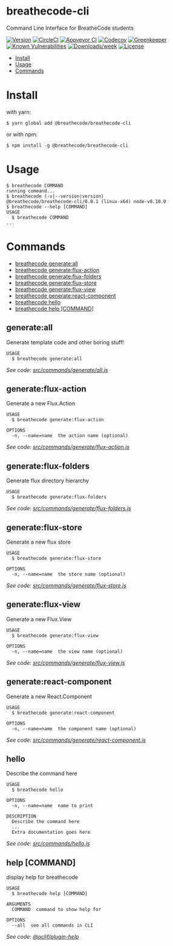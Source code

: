 breathecode-cli
===============

Command Line Interface for BreatheCode students

[![Version](https://img.shields.io/npm/v/breathecode-cli.svg)](https://npmjs.org/package/breathecode-cli)
[![CircleCI](https://circleci.com/gh/alesanchezr/breathecode/tree/master.svg?style=shield)](https://circleci.com/gh/alesanchezr/breathecode/tree/master)
[![Appveyor CI](https://ci.appveyor.com/api/projects/status/github/alesanchezr/breathecode?branch=master&svg=true)](https://ci.appveyor.com/project/alesanchezr/breathecode/branch/master)
[![Codecov](https://codecov.io/gh/alesanchezr/breathecode/branch/master/graph/badge.svg)](https://codecov.io/gh/alesanchezr/breathecode)
[![Greenkeeper](https://badges.greenkeeper.io/alesanchezr/breathecode.svg)](https://greenkeeper.io/)
[![Known Vulnerabilities](https://snyk.io/test/github/alesanchezr/breathecode/badge.svg)](https://snyk.io/test/github/alesanchezr/breathecode)
[![Downloads/week](https://img.shields.io/npm/dw/breathecode-cli.svg)](https://npmjs.org/package/breathecode-cli)
[![License](https://img.shields.io/npm/l/breathecode-cli.svg)](https://github.com/alesanchezr/breathecode/blob/master/package.json)

<!-- toc -->
* [Install](#install)
* [Usage](#usage)
* [Commands](#commands)
<!-- tocstop -->
<!-- install -->
# Install

with yarn:
```
$ yarn global add @breathecode/breathecode-cli
```

or with npm:
```
$ npm install -g @breathecode/breathecode-cli
```
<!-- installstop -->
<!-- usage -->
# Usage

```sh-session
$ breathecode COMMAND
running command...
$ breathecode (-v|--version|version)
@breathecode/breathecode-cli/0.0.1 (linux-x64) node-v8.10.0
$ breathecode --help [COMMAND]
USAGE
  $ breathecode COMMAND
...
```
<!-- usagestop -->
<!-- commands -->
# Commands

* [breathecode generate:all](#generateall)
* [breathecode generate:flux-action](#generateflux-action)
* [breathecode generate:flux-folders](#generateflux-folders)
* [breathecode generate:flux-store](#generateflux-store)
* [breathecode generate:flux-view](#generateflux-view)
* [breathecode generate:react-component](#generatereact-component)
* [breathecode hello](#hello)
* [breathecode help [COMMAND]](#help-command)
## generate:all

Generate template code and other boring stuff!

```
USAGE
  $ breathecode generate:all
```

_See code: [src/commands/generate/all.js](https://github.com/breatheco-de/breathecode-cli/blob/v0.0.1/src/commands/generate/all.js)_

## generate:flux-action

Generate a new Flux.Action

```
USAGE
  $ breathecode generate:flux-action

OPTIONS
  -n, --name=name  the action name (optional)
```

_See code: [src/commands/generate/flux-action.js](https://github.com/breatheco-de/breathecode-cli/blob/v0.0.1/src/commands/generate/flux-action.js)_

## generate:flux-folders

Generate flux directory hierarchy

```
USAGE
  $ breathecode generate:flux-folders
```

_See code: [src/commands/generate/flux-folders.js](https://github.com/breatheco-de/breathecode-cli/blob/v0.0.1/src/commands/generate/flux-folders.js)_

## generate:flux-store

Generate a new flux store

```
USAGE
  $ breathecode generate:flux-store

OPTIONS
  -n, --name=name  the store name (optional)
```

_See code: [src/commands/generate/flux-store.js](https://github.com/breatheco-de/breathecode-cli/blob/v0.0.1/src/commands/generate/flux-store.js)_

## generate:flux-view

Generate a new Flux.View

```
USAGE
  $ breathecode generate:flux-view

OPTIONS
  -n, --name=name  the view name (optional)
```

_See code: [src/commands/generate/flux-view.js](https://github.com/breatheco-de/breathecode-cli/blob/v0.0.1/src/commands/generate/flux-view.js)_

## generate:react-component

Generate a new React.Component

```
USAGE
  $ breathecode generate:react-component

OPTIONS
  -n, --name=name  the component name (optional)
```

_See code: [src/commands/generate/react-component.js](https://github.com/breatheco-de/breathecode-cli/blob/v0.0.1/src/commands/generate/react-component.js)_

## hello

Describe the command here

```
USAGE
  $ breathecode hello

OPTIONS
  -n, --name=name  name to print

DESCRIPTION
  Describe the command here
  ...
  Extra documentation goes here
```

_See code: [src/commands/hello.js](https://github.com/breatheco-de/breathecode-cli/blob/v0.0.1/src/commands/hello.js)_

## help [COMMAND]

display help for breathecode

```
USAGE
  $ breathecode help [COMMAND]

ARGUMENTS
  COMMAND  command to show help for

OPTIONS
  --all  see all commands in CLI
```

_See code: [@oclif/plugin-help](https://github.com/oclif/plugin-help/blob/v1.1.6/src/commands/help.ts)_
<!-- commandsstop -->
